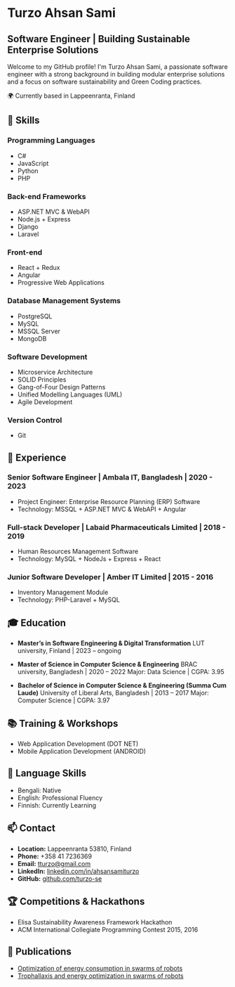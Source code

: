 # Turzo Ahsan Sami

## Software Engineer | Building Sustainable Enterprise Solutions

Welcome to my GitHub profile! I'm Turzo Ahsan Sami, a passionate software engineer with a strong background in building modular enterprise solutions and a focus on software sustainability and Green Coding practices.

🌍 Currently based in Lappeenranta, Finland

## 🔧 Skills

### Programming Languages
- C#
- JavaScript
- Python
- PHP

### Back-end Frameworks
- ASP.NET MVC & WebAPI
- Node.js + Express
- Django
- Laravel

### Front-end
- React + Redux
- Angular
- Progressive Web Applications

### Database Management Systems
- PostgreSQL
- MySQL
- MSSQL Server
- MongoDB

### Software Development
- Microservice Architecture
- SOLID Principles
- Gang-of-Four Design Patterns
- Unified Modelling Languages (UML)
- Agile Development

### Version Control
- Git

## 🚀 Experience

### Senior Software Engineer | Ambala IT, Bangladesh | 2020 - 2023
- Project Engineer: Enterprise Resource Planning (ERP) Software
- Technology: MSSQL + ASP.NET MVC & WebAPI + Angular

### Full-stack Developer | Labaid Pharmaceuticals Limited | 2018 - 2019
- Human Resources Management Software
- Technology: MySQL + NodeJs + Express + React

### Junior Software Developer | Amber IT Limited | 2015 - 2016
- Inventory Management Module
- Technology: PHP-Laravel + MySQL

## 🎓 Education

- **Master’s in Software Engineering & Digital Transformation**
  LUT university, Finland | 2023 – ongoing

- **Master of Science in Computer Science & Engineering**
  BRAC university, Bangladesh | 2020 – 2022
  Major: Data Science | CGPA: 3.95

- **Bachelor of Science in Computer Science & Engineering (Summa Cum Laude)**
  University of Liberal Arts, Bangladesh | 2013 – 2017
  Major: Computer Science | CGPA: 3.97

## 📚 Training & Workshops

- Web Application Development (DOT NET)
- Mobile Application Development (ANDROID)

## 🌱 Language Skills

- Bengali: Native
- English: Professional Fluency
- Finnish: Currently Learning

## 📫 Contact

- **Location:** Lappeenranta 53810, Finland
- **Phone:** +358 41 7236369
- **Email:** tturzo@gmail.com
- **LinkedIn:** [linkedin.com/in/ahsansamiturzo](https://linkedin.com/in/ahsansamiturzo)
- **GitHub:** [github.com/turzo-se](https://github.com/turzo-se)

## 🏆 Competitions & Hackathons

- Elisa Sustainability Awareness Framework Hackathon
- ACM International Collegiate Programming Contest 2015, 2016


## 📰 Publications

- [Optimization of energy consumption in swarms of robots](link)
- [Trophallaxis and energy optimization in swarms of robots](link)
